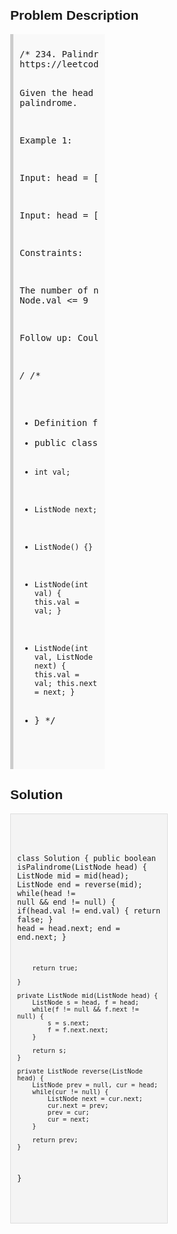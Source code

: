 <style>
  body { font-family: Arial, sans-serif; }
  .container { max-width: 50%; margin: auto; padding: 20px; }
  .comment-block { max-width: 50%; background-color: #f9f9f9; padding: 10px; border-left: 5px solid #ccc; }
  .code-block { background-color: #f4f4f4; padding: 10px; border: 1px solid #ddd; }
</style>

<div class='container'>
<h2>Problem Description</h2>
<div class='comment-block'>
<pre>
/* 234. Palindrome Linked List
https://leetcode.com/problems/palindrome-linked-list/

Given the head of a singly linked list, return true if it is a palindrome.


Example 1:


Input: head = [1,2,2,1]
Output: true
Example 2:


Input: head = [1,2]
Output: false
 

Constraints:

The number of nodes in the list is in the range [1, 105].
0 <= Node.val <= 9
 

Follow up: Could you do it in O(n) time and O(1) space?

*/
/**
 * Definition for singly-linked list.
 * public class ListNode {
 *     int val;
 *     ListNode next;
 *     ListNode() {}
 *     ListNode(int val) { this.val = val; }
 *     ListNode(int val, ListNode next) { this.val = val; this.next = next; }
 * }
 */
</pre>
</div>

<h2>Solution</h2>
<div class='code-block'>
<pre><code class='language-java'>



class Solution {
    public boolean isPalindrome(ListNode head) {
        ListNode mid = mid(head);
        ListNode end = reverse(mid);
        while(head != null && end != null) {
            if(head.val != end.val) {
                return false;
            }
            head = head.next;
            end = end.next;
        }
        
        return true;
        
    }
    
    private ListNode mid(ListNode head) {
        ListNode s = head, f = head;
        while(f != null && f.next != null) {
            s = s.next;
            f = f.next.next;
        }
        
        return s;
    }
    
    private ListNode reverse(ListNode head) {
        ListNode prev = null, cur = head;
        while(cur != null) {
            ListNode next = cur.next;
            cur.next = prev;
            prev = cur;
            cur = next;
        }
        
        return prev;
    }
    
    
}









</code></pre>
</div>
</div>
